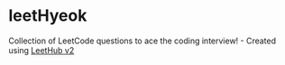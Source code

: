 # leetHyeok
Collection of LeetCode questions to ace the coding interview! - Created using [LeetHub v2](https://github.com/arunbhardwaj/LeetHub-2.0)
